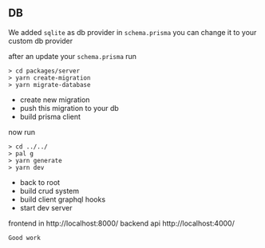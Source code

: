 ## DB

We added `sqlite` as db provider in `schema.prisma` you can change it to your custom db provider

after an update your `schema.prisma` run

```shell
> cd packages/server
> yarn create-migration
> yarn migrate-database
```

- create new migration
- push this migration to your db
- build prisma client

now run

```shell
> cd ../../
> pal g
> yarn generate
> yarn dev
```

- back to root
- build crud system
- build client graphql hooks
- start dev server

frontend in http://localhost:8000/
backend api http://localhost:4000/

`Good work`
